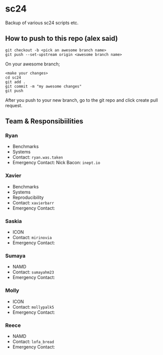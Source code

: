 # sc24
Backup of various sc24 scripts etc. 

## How to push to this repo (alex said)
```
git checkout -b <pick an awesome branch name>
git push --set-upstream origin <awesome branch name>
```
On your awesome branch; 
```
<make your changes>
cd sc24
git add .
git commit -m "my awesome changes"
git push
```

After you push to your new branch, go to the git repo and click create pull request. 

## Team & Responsibiilities 

### Ryan 
- Benchmarks
- Systems
- Contact: `ryan.was.taken`
- Emergency Contact: Nick Bacon: `inept.io`

### Xavier
- Benchmarks
- Systems
- Reproducibility
- Contact: `xavierbarr`
- Emergency Contact:

### Saskia 
- ICON
- Contact: `mirinovia`
- Emergency Contact:

### Sumaya 
- NAMD
- Contact: `sumayahm23`
- Emergency Contact:

### Molly 
- ICON
- Contact: `mollypalk5`
- Emergency Contact:

### Reece
- NAMD
- Contact: `lofa_bread`
- Emergency Contact:

